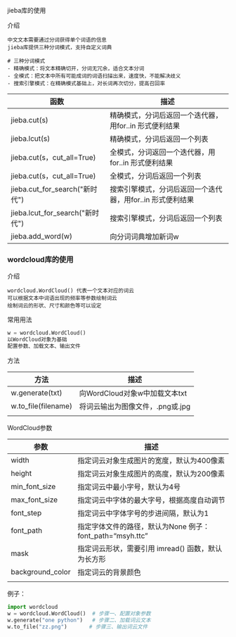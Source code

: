 jieba库的使用

介绍

```shell
中文文本需要通过分词获得单个词语的信息
jieba库提供三种分词模式，支持自定义词典
```

```shel
# 三种分词模式
- 精确模式：将文本精确切开，分词无冗余，适合文本分词
- 全模式：把文本中所有可能成词的词语扫描出来，速度快，不能解决歧义
- 搜索引擎模式：在精确模式基础上，对长词再次切分，提高召回率
```

| 函数                            | 描述                                                       |
| ------------------------------- | ---------------------------------------------------------- |
| jieba.cut(s)                    | 精确模式，分词后返回一个迭代器，用for..in 形式便利结果     |
| jieba.lcut(s)                   | 精确模式，分词后返回一个列表                               |
| jieba.cut(s，cut_all=True)      | 全模式，分词返回一个迭代器，用for..in 形式便利结果         |
| jieba.cut(s，cut_all=True)      | 全模式，分词后返回一个列表                                 |
| jieba.cut_for_search("新时代")  | 搜索引擎模式，分词后返回一个迭代器，用for..in 形式便利结果 |
| jieba.lcut_for_search("新时代") | 搜索引擎模式，分词后返回一个列表                           |
| jieba.add_word(w)               | 向分词词典增加新词w                                        |

### wordcloud库的使用

介绍

```shell
wordcloud.WordCloud() 代表一个文本对应的词云
可以根据文本中词语出现的频率等参数绘制词云
绘制词云的形状、尺寸和颜色等可以设定
```

常用用法

```python
w = wordcloud.WordCloud() 
以WordCloud对象为基础
配置参数、加载文本、输出文件
```

方法

| 方法                | 描述                             |
| ------------------- | -------------------------------- |
| w.generate(txt)     | 向WordCloud对象w中加载文本txt    |
| w.to_file(filename) | 将词云输出为图像文件，.png或.jpg |
|                     |                                  |

WordCloud参数

| 参数             | 描述                                                       |
| ---------------- | ---------------------------------------------------------- |
| width            | 指定词云对象生成图片的宽度，默认为400像素                  |
| height           | 指定词云对象生成图片的高度，默认为200像素                  |
| min_font_size    | 指定词云中最小字号，默认为4号                              |
| max_font_size    | 指定词云中字体的最大字号，根据高度自动调节                 |
| font_step        | 指定词云中字体字号的步进间隔，默认为1                      |
| font_path        | 指定字体文件的路径，默认为None  例子：font_path=“msyh.ttc” |
| mask             | 指定词云形状，需要引用 imread() 函数，默认为长方形         |
| background_color | 指定词云的背景颜色                                         |
|                  |                                                            |

例子：

```python
import wordcloud
w = wordcloud.WordCloud()  # 步骤一、配置对象参数
w.generate("one python")   # 步骤二、加载词云文本
w.to_file("zz.png")       # 步骤三、输出词云文件
```


